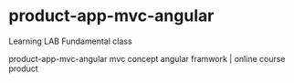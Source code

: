 # product-app-mvc-angular

Learning LAB Fundamental class

product-app-mvc-angular mvc concept angular framwork | online course product
